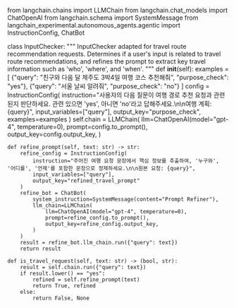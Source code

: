 from langchain.chains import LLMChain
from langchain.chat_models import ChatOpenAI
from langchain.schema import SystemMessage
from langchain_experimental.autonomous_agents.agentic import InstructionConfig, ChatBot


class InputChecker:
    """
    InputChecker adapted for travel route recommendation requests.
    Determines if a user's input is related to travel route recommendations,
    and refines the prompt to extract key travel information such as
    'who', 'where', and 'when'.
    """
    def __init__(self):
        examples = [
            {"query": "친구와 다음 달 제주도 3박4일 여행 코스 추천해줘", "purpose_check": "yes"},
            {"query": "서울 날씨 알려줘", "purpose_check": "no"}
        ]
        config = InstructionConfig(
            instruction="사용자의 다음 질문이 여행 경로 추천 요청과 관련된지 판단하세요. 관련 있으면 'yes', 아니면 'no'라고 답해주세요.\n\n여행 계획: {query}",
            input_variables=["query"],
            output_key="purpose_check",
            examples=examples
        )
        self.chain = LLMChain(
            llm=ChatOpenAI(model="gpt-4", temperature=0),
            prompt=config.to_prompt(),
            output_key=config.output_key,
        )

    def refine_prompt(self, text: str) -> str:
        refine_config = InstructionConfig(
            instruction="주어진 여행 요청 문장에서 핵심 정보를 추출하여, '누구와', '어디를', '언제'를 포함한 문장으로 정제하세요.\n\n원본 요청: {query}",
            input_variables=["query"],
            output_key="refined_travel_prompt"
        )
        refine_bot = ChatBot(
            system_instruction=SystemMessage(content="Prompt Refiner"),
            llm_chain=LLMChain(
                llm=ChatOpenAI(model="gpt-4", temperature=0),
                prompt=refine_config.to_prompt(),
                output_key=refine_config.output_key,
            )
        )
        result = refine_bot.llm_chain.run({"query": text})
        return result

    def is_travel_request(self, text: str) -> (bool, str):
        result = self.chain.run({"query": text})
        if result.lower() == "yes":
            refined = self.refine_prompt(text)
            return True, refined
        else:
            return False, None